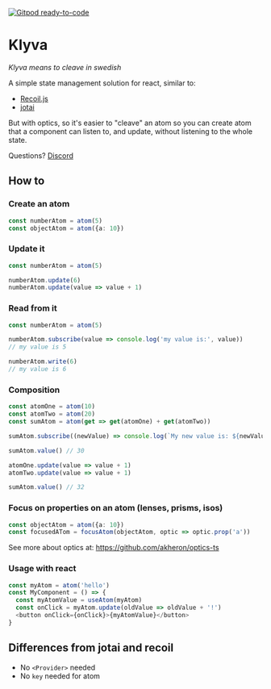 [![Gitpod ready-to-code](https://img.shields.io/badge/Gitpod-ready--to--code-blue?logo=gitpod)](https://gitpod.io/#https://github.com/merisbahti/klyva)

# Klyva
*Klyva means to cleave in swedish*

A simple state management solution for react, similar to:

* [Recoil.js](https://recoiljs.org)
* [jotai](https://jotai.surge.sh)

But with optics, so it's easier to "cleave" an atom so you can create atom that a component can listen to, and update, without listening to the whole state.

Questions? [Discord](https://discord.gg/5HXQ8Kagu6)

## How to
### Create an atom

```typescript
const numberAtom = atom(5)
const objectAtom = atom({a: 10})
```

### Update it

```typescript
const numberAtom = atom(5)

numberAtom.update(6)
numberAtom.update(value => value + 1)
```

### Read from it

```typescript
const numberAtom = atom(5)

numberAtom.subscribe(value => console.log('my value is:', value))
// my value is 5

numberAtom.write(6)
// my value is 6
```

### Composition
```typescript
const atomOne = atom(10)
const atomTwo = atom(20)
const sumAtom = atom(get => get(atomOne) + get(atomTwo))

sumAtom.subscribe((newValue) => console.log(`My new value is: ${newValue}`))

sumAtom.value() // 30

atomOne.update(value => value + 1)
atomTwo.update(value => value + 1)

sumAtom.value() // 32
```


### Focus on properties on an atom (lenses, prisms, isos)

```typescript
const objectAtom = atom({a: 10})
const focusedATom = focusAtom(objectAtom, optic => optic.prop('a'))
```

See more about optics at:
https://github.com/akheron/optics-ts

### Usage with react

```typescript
const myAtom = atom('hello')
const MyComponent = () => {
  const myAtomValue = useAtom(myAtom)
  const onClick = myAtom.update(oldValue => oldValue + '!')
  <button onClick={onClick}>{myAtomValue}</button>
}
```

## Differences from jotai and recoil

* No `<Provider>` needed
* No `key` needed for atom



